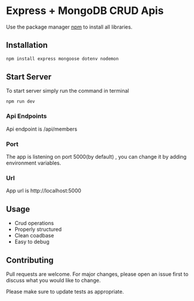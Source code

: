 # Express + MongoDB CRUD Apis

Use the package manager [npm](https://www.npmjs.com/) to install all libraries.

## Installation

```bash
npm install express mongoose dotenv nodemon
```

## Start Server

To start server simply run the command in terminal

```node 
npm run dev
```

### Api Endpoints

Api endpoint is /api/members

### Port

The app is listening on port 5000(by default) , you can change it by adding environment variables. 

### Url

App url is http://localhost:5000

## Usage

- Crud operations 
- Properly structured 
- Clean coadbase
- Easy to debug

## Contributing
Pull requests are welcome. For major changes, please open an issue first to discuss what you would like to change.

Please make sure to update tests as appropriate.